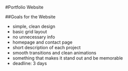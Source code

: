 #Portfolio Website

##Goals for the Website
- simple, clean design
- basic grid layout
- no unnecessary info
- homepage and contact page
- short description of each project
- smooth transitions and clean animations
- something that makes it stand out and be memorable
- deadline: 3 days

